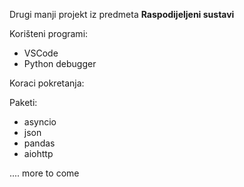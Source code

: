 Drugi manji projekt iz predmeta **Raspodijeljeni sustavi**

Korišteni programi: 

* VSCode
* Python debugger

Koraci pokretanja:

Paketi:

* asyncio
* json
* pandas
* aiohttp


.... more to come
